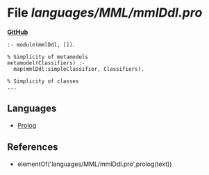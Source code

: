 # File _languages/MML/mmlDdl.pro_
**[GitHub](https://github.com/softlang/yas/blob/master/languages/MML/mmlDdl.pro)**
```
:- module(mmlDdl, []).

% Simplicity of metamodels
metamodel(Classifiers) :-
  map(mmlDdl:simpleClassifier, Classifiers).

% Simplicity of classes
...
```

## Languages
* [Prolog](../languages/Prolog.md)

## References
* elementOf('languages/MML/mmlDdl.pro',prolog(text))
